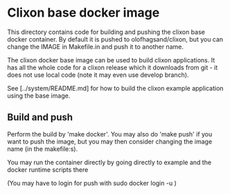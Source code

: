 # Clixon base docker image

This directory contains code for building and pushing the clixon base docker
container. By default it is pushed to olofhagsand/clixon, but you can change
the IMAGE in Makefile.in and push it to another name.

The clixon docker base image can be used to build clixon
applications. It has all the whole code for a clixon release which it
downloads from git - it does not use local code (note it may even use
develop branch).

See [../system/README.md] for how to build the clixon example application using the base image.

## Build and push

Perform the build by 'make docker'. 
You may also do 'make push' if you want to push the image, but you may then consider changing the image name (in the makefile:s).

You may run the container directly by going directly to example and
the docker runtime scripts there

(You may have to login for push with sudo docker login -u <username>)

